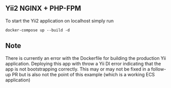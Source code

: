 ## Yii2 NGINX + PHP-FPM
To start the Yii2 application on localhost simply run
```
docker-compose up --build -d
```    

## Note
There is currently an error with the Dockerfile for building the production Yii application. Deploying this app with throw a Yii DI error indicating that the app is not bootstrapping correctly. This may or may not be fixed in a follow-up PR but is also not the point of this example (which is a working ECS application)
